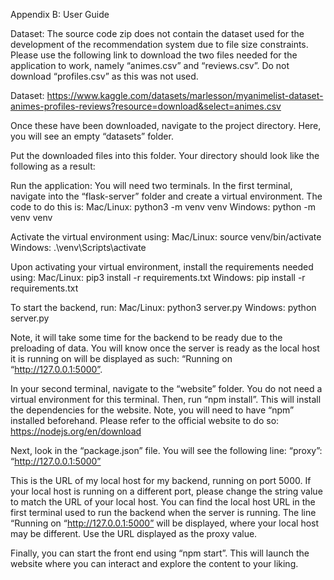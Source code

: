 Appendix B: User Guide

Dataset:
The source code zip does not contain the dataset used for the development of the recommendation system due to file size constraints. Please use the following link to download the two files needed for the application to work, namely “animes.csv” and “reviews.csv”. Do not download “profiles.csv” as this was not used. 

Dataset:
https://www.kaggle.com/datasets/marlesson/myanimelist-dataset-animes-profiles-reviews?resource=download&select=animes.csv

Once these have been downloaded, navigate to the project directory. Here, you will see an empty “datasets” folder. 

Put the downloaded files into this folder. Your directory should look like the following as a result:


Run the application:
You will need two terminals. In the first terminal, navigate into the “flask-server” folder and create a virtual environment. The code to do this is:
Mac/Linux: python3 -m venv venv
Windows: python -m venv venv

Activate the virtual environment using:
Mac/Linux: source venv/bin/activate
Windows: .\venv\Scripts\activate

Upon activating your virtual environment, install the requirements needed using: 
Mac/Linux: pip3 install -r requirements.txt
Windows: pip install -r requirements.txt

To start the backend, run:
Mac/Linux: python3 server.py
Windows: python server.py

Note, it will take some time for the backend to be ready due to the preloading of data. You will know once the server is ready as the local host it is running on will be displayed as such: “Running on “http://127.0.0.1:5000”.

In your second terminal, navigate to the “website” folder. You do not need a virtual environment for this terminal. Then, run “npm install”. This will install the dependencies for the website. Note, you will need to have “npm” installed beforehand. Please refer to the official website to do so: https://nodejs.org/en/download

Next, look in the “package.json” file. You will see the following line: 
“proxy”: “http://127.0.0.1:5000”

This is the URL of my local host for my backend, running on port 5000. If your local host is running on a different port, please change the string value to match the URL of your local host. You can find the local host URL in the first terminal used to run the backend when the server is running. The line “Running on “http://127.0.0.1:5000” will be displayed, where your local host may be different. Use the URL displayed as the proxy value.

Finally, you can start the front end using “npm start”. This will launch the website where you can interact and explore the content to your liking.
